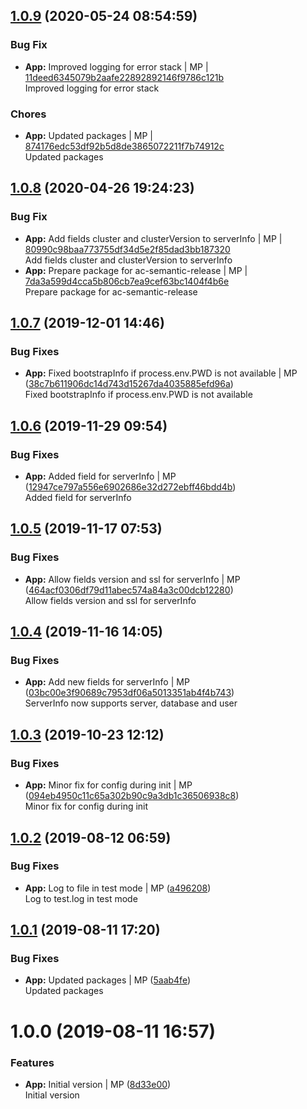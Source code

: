 <a name="1.0.9"></a>

## [1.0.9](https://github.com/mmpro/ac-logger/compare/v1.0.8..v1.0.9) (2020-05-24 08:54:59)


### Bug Fix

* **App:** Improved logging for error stack | MP | [11deed6345079b2aafe22892892146f9786c121b](https://github.com/mmpro/ac-logger/commit/11deed6345079b2aafe22892892146f9786c121b)    
Improved logging for error stack
### Chores

* **App:** Updated packages | MP | [874176edc53df92b5d8de3865072211f7b74912c](https://github.com/mmpro/ac-logger/commit/874176edc53df92b5d8de3865072211f7b74912c)    
Updated packages
<a name="1.0.8"></a>

## [1.0.8](https://github.com/mmpro/ac-logger/compare/v1.0.7..v1.0.8) (2020-04-26 19:24:23)


### Bug Fix

* **App:** Add fields cluster and clusterVersion to serverInfo | MP | [80990c98baa773755df34d5e2f85dad3bb187320](https://github.com/mmpro/ac-logger/commit/80990c98baa773755df34d5e2f85dad3bb187320)    
Add fields cluster and clusterVersion to serverInfo
* **App:** Prepare package for ac-semantic-release | MP | [7da3a599d4cca5b806cb7ea9cef63bc1404f4b6e](https://github.com/mmpro/ac-logger/commit/7da3a599d4cca5b806cb7ea9cef63bc1404f4b6e)    
Prepare package for ac-semantic-release
<a name="1.0.7"></a>
## [1.0.7](https://github.com/mmpro/ac-logger/compare/v1.0.6...v1.0.7) (2019-12-01 14:46)


### Bug Fixes

* **App:** Fixed bootstrapInfo if process.env.PWD is not available | MP ([38c7b611906dc14d743d15267da4035885efd96a](https://github.com/mmpro/ac-logger/commit/38c7b611906dc14d743d15267da4035885efd96a))    
  Fixed bootstrapInfo if process.env.PWD is not available



<a name="1.0.6"></a>
## [1.0.6](https://github.com/mmpro/ac-logger/compare/v1.0.5...v1.0.6) (2019-11-29 09:54)


### Bug Fixes

* **App:** Added field for serverInfo | MP ([12947ce797a556e6902686e32d272ebff46bdd4b](https://github.com/mmpro/ac-logger/commit/12947ce797a556e6902686e32d272ebff46bdd4b))    
  Added field for serverInfo



<a name="1.0.5"></a>
## [1.0.5](https://github.com/mmpro/ac-logger/compare/v1.0.4...v1.0.5) (2019-11-17 07:53)


### Bug Fixes

* **App:** Allow fields version and ssl for serverInfo | MP ([464acf0306df79d11abec574a84a3c00dcb12280](https://github.com/mmpro/ac-logger/commit/464acf0306df79d11abec574a84a3c00dcb12280))    
  Allow fields version and ssl for serverInfo



<a name="1.0.4"></a>
## [1.0.4](https://github.com/mmpro/ac-logger/compare/v1.0.3...v1.0.4) (2019-11-16 14:05)


### Bug Fixes

* **App:** Add new fields for serverInfo | MP ([03bc00e3f90689c7953df06a5013351ab4f4b743](https://github.com/mmpro/ac-logger/commit/03bc00e3f90689c7953df06a5013351ab4f4b743))    
  ServerInfo now supports server, database and user



<a name="1.0.3"></a>
## [1.0.3](https://github.com/mmpro/ac-logger/compare/v1.0.2...v1.0.3) (2019-10-23 12:12)


### Bug Fixes

* **App:** Minor fix for config during init | MP ([094eb4950c11c65a302b90c9a3db1c36506938c8](https://github.com/mmpro/ac-logger/commit/094eb4950c11c65a302b90c9a3db1c36506938c8))    
  Minor fix for config during init



<a name="1.0.2"></a>
## [1.0.2](https://github.com/mmpro/ac-logger/compare/v1.0.1...v1.0.2) (2019-08-12 06:59)


### Bug Fixes

* **App:** Log to file in test mode | MP ([a496208](https://github.com/mmpro/ac-logger/commit/a496208))    
  Log to test.log in test mode



<a name="1.0.1"></a>
## [1.0.1](https://github.com/mmpro/ac-logger/compare/v1.0.0...v1.0.1) (2019-08-11 17:20)


### Bug Fixes

* **App:** Updated packages | MP ([5aab4fe](https://github.com/mmpro/ac-logger/commit/5aab4fe))    
  Updated packages



<a name="1.0.0"></a>
# 1.0.0 (2019-08-11 16:57)


### Features

* **App:** Initial version | MP ([8d33e00](https://github.com/mmpro/ac-logger/commit/8d33e00))    
  Initial version



